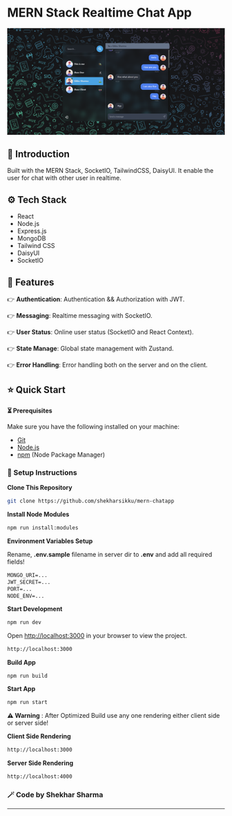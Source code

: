 # MERN Stack Realtime Chat App

![Demo App](/client/public/demo.png)

## 🌟 Introduction

Built with the MERN Stack, SocketIO, TailwindCSS, DaisyUI.
It enable the user for chat with other user in realtime.

## ⚙️ Tech Stack

- React
- Node.js
- Express.js
- MongoDB
- Tailwind CSS
- DaisyUI
- SocketIO

## 🔋 Features

👉 **Authentication**: Authentication && Authorization with JWT.

👉 **Messaging**: Realtime messaging with SocketIO.

👉 **User Status**: Online user status (SocketIO and React Context).

👉 **State Manage**: Global state management with Zustand.

👉 **Error Handling**: Error handling both on the server and on the client.

## ⭐ Quick Start

**⏳ Prerequisites**

Make sure you have the following installed on your machine:

- [Git](https://git-scm.com/)
- [Node.js](https://nodejs.org/en)
- [npm](https://www.npmjs.com/) (Node Package Manager)

### 🚀 Setup Instructions

**Clone This Repository**

```bash
git clone https://github.com/shekharsikku/mern-chatapp
```

**Install Node Modules**

```bash
npm run install:modules
```

**Environment Variables Setup**

Rename, **.env.sample** filename in server dir to **.env** and add all required fields!

```env
MONGO_URI=...
JWT_SECRET=...
PORT=...
NODE_ENV=...
```

**Start Development**

```bash
npm run dev
```

Open [http://localhost:3000](http://localhost:3000) in your browser to view the project.

```bash
http://localhost:3000
```

**Build App**

```bash
npm run build
```

**Start App**

```bash
npm run start
```

**⚠️ Warning** : After Optimized Build use any one rendering either client side or server side!

**Client Side Rendering**

```bash
http://localhost:3000
```

**Server Side Rendering**

```bash
http://localhost:4000
```

### 🪄 Code by **Shekhar Sharma**

---
